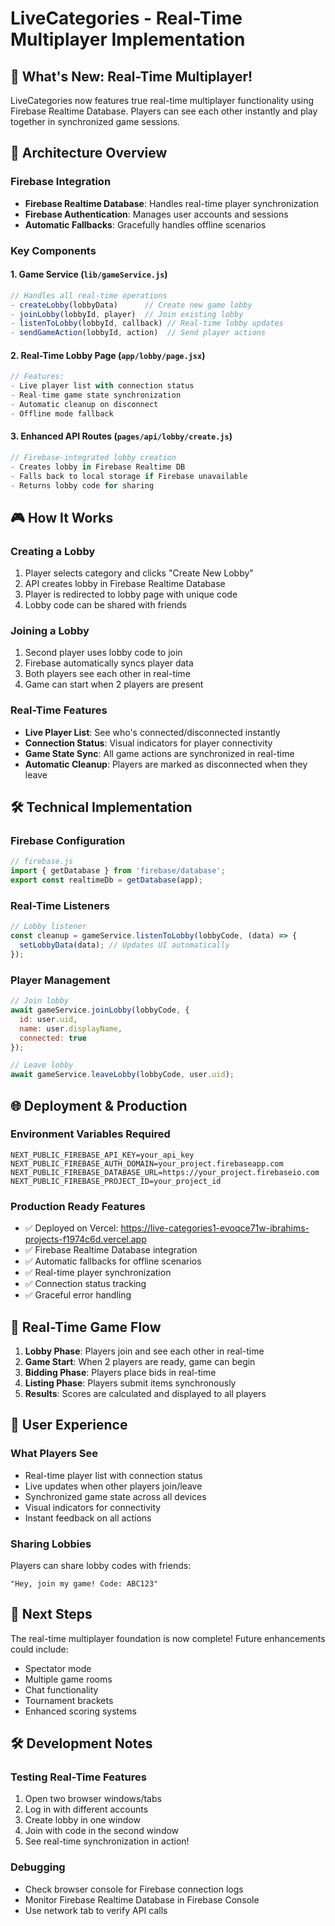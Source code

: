 # LiveCategories - Real-Time Multiplayer Implementation

## 🚀 What's New: Real-Time Multiplayer!

LiveCategories now features true real-time multiplayer functionality using Firebase Realtime Database. Players can see each other instantly and play together in synchronized game sessions.

## 🔧 Architecture Overview

### Firebase Integration
- **Firebase Realtime Database**: Handles real-time player synchronization
- **Firebase Authentication**: Manages user accounts and sessions
- **Automatic Fallbacks**: Gracefully handles offline scenarios

### Key Components

#### 1. Game Service (`lib/gameService.js`)
```javascript
// Handles all real-time operations
- createLobby(lobbyData)      // Create new game lobby
- joinLobby(lobbyId, player)  // Join existing lobby
- listenToLobby(lobbyId, callback) // Real-time lobby updates
- sendGameAction(lobbyId, action)  // Send player actions
```

#### 2. Real-Time Lobby Page (`app/lobby/page.jsx`)
```javascript
// Features:
- Live player list with connection status
- Real-time game state synchronization
- Automatic cleanup on disconnect
- Offline mode fallback
```

#### 3. Enhanced API Routes (`pages/api/lobby/create.js`)
```javascript
// Firebase-integrated lobby creation
- Creates lobby in Firebase Realtime DB
- Falls back to local storage if Firebase unavailable
- Returns lobby code for sharing
```

## 🎮 How It Works

### Creating a Lobby
1. Player selects category and clicks "Create New Lobby"
2. API creates lobby in Firebase Realtime Database
3. Player is redirected to lobby page with unique code
4. Lobby code can be shared with friends

### Joining a Lobby
1. Second player uses lobby code to join
2. Firebase automatically syncs player data
3. Both players see each other in real-time
4. Game can start when 2 players are present

### Real-Time Features
- **Live Player List**: See who's connected/disconnected instantly
- **Connection Status**: Visual indicators for player connectivity
- **Game State Sync**: All game actions are synchronized in real-time
- **Automatic Cleanup**: Players are marked as disconnected when they leave

## 🛠️ Technical Implementation

### Firebase Configuration
```javascript
// firebase.js
import { getDatabase } from 'firebase/database';
export const realtimeDb = getDatabase(app);
```

### Real-Time Listeners
```javascript
// Lobby listener
const cleanup = gameService.listenToLobby(lobbyCode, (data) => {
  setLobbyData(data); // Updates UI automatically
});
```

### Player Management
```javascript
// Join lobby
await gameService.joinLobby(lobbyCode, {
  id: user.uid,
  name: user.displayName,
  connected: true
});

// Leave lobby
await gameService.leaveLobby(lobbyCode, user.uid);
```

## 🌐 Deployment & Production

### Environment Variables Required
```
NEXT_PUBLIC_FIREBASE_API_KEY=your_api_key
NEXT_PUBLIC_FIREBASE_AUTH_DOMAIN=your_project.firebaseapp.com
NEXT_PUBLIC_FIREBASE_DATABASE_URL=https://your_project.firebaseio.com
NEXT_PUBLIC_FIREBASE_PROJECT_ID=your_project_id
```

### Production Ready Features
- ✅ Deployed on Vercel: https://live-categories1-evoqce71w-ibrahims-projects-f1974c6d.vercel.app
- ✅ Firebase Realtime Database integration
- ✅ Automatic fallbacks for offline scenarios
- ✅ Real-time player synchronization
- ✅ Connection status tracking
- ✅ Graceful error handling

## 🔄 Real-Time Game Flow

1. **Lobby Phase**: Players join and see each other in real-time
2. **Game Start**: When 2 players are ready, game can begin
3. **Bidding Phase**: Players place bids in real-time
4. **Listing Phase**: Players submit items synchronously
5. **Results**: Scores are calculated and displayed to all players

## 🎯 User Experience

### What Players See
- Real-time player list with connection status
- Live updates when other players join/leave
- Synchronized game state across all devices
- Visual indicators for connectivity
- Instant feedback on all actions

### Sharing Lobbies
Players can share lobby codes with friends:
```
"Hey, join my game! Code: ABC123"
```

## 🚀 Next Steps

The real-time multiplayer foundation is now complete! Future enhancements could include:
- Spectator mode
- Multiple game rooms
- Chat functionality
- Tournament brackets
- Enhanced scoring systems

## 🛠️ Development Notes

### Testing Real-Time Features
1. Open two browser windows/tabs
2. Log in with different accounts
3. Create lobby in one window
4. Join with code in the second window
5. See real-time synchronization in action!

### Debugging
- Check browser console for Firebase connection logs
- Monitor Firebase Realtime Database in Firebase Console
- Use network tab to verify API calls